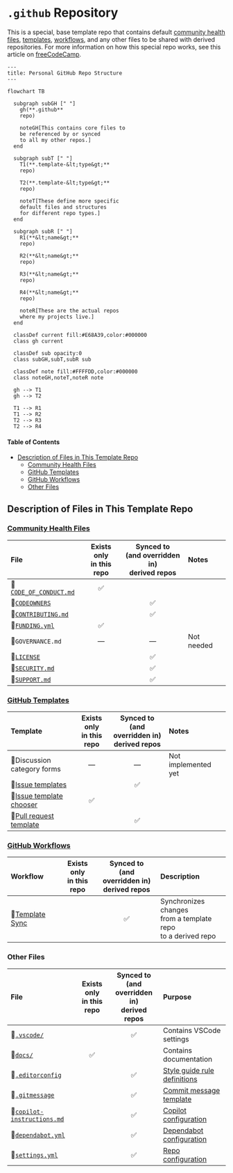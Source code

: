 # `.github` Repository <!-- omit from toc -->

This is a special, base template repo that contains
default [community health files][health], [templates][templates],
[workflows][workflows], and any other files
to be shared with derived repositories.
For more information on how this special repo works,
see this article on [freeCodeCamp][freeCodeCamp].

```mermaid
---
title: Personal GitHub Repo Structure
---

flowchart TB

  subgraph subGH [" "]
    gh(**.github**
    repo)

    noteGH[This contains core files to
    be referenced by or synced
    to all my other repos.]
  end

  subgraph subT [" "]
    T1(**.template-&lt;type&gt;**
    repo)

    T2(**.template-&lt;type&gt;**
    repo)

    noteT[These define more specific
    default files and structures
    for different repo types.]
  end

  subgraph subR [" "]
    R1(**&lt;name&gt;**
    repo)

    R2(**&lt;name&gt;**
    repo)

    R3(**&lt;name&gt;**
    repo)

    R4(**&lt;name&gt;**
    repo)

    noteR[These are the actual repos
    where my projects live.]
  end

  classDef current fill:#E68A39,color:#000000
  class gh current

  classDef sub opacity:0
  class subGH,subT,subR sub

  classDef note fill:#FFFFDD,color:#000000
  class noteGH,noteT,noteR note

  gh --> T1
  gh --> T2

  T1 --> R1
  T1 --> R2
  T2 --> R3
  T2 --> R4
```

#### Table of Contents <!-- omit from toc -->

- [Description of Files in This Template Repo](#description-of-files-in-this-template-repo)
  - [Community Health Files](#community-health-files)
  - [GitHub Templates](#github-templates)
  - [GitHub Workflows](#github-workflows)
  - [Other Files](#other-files)

## Description of Files in This Template Repo

### [Community Health Files][health]

| File                           | Exists only</br>in this repo | Synced to<br/>(and overridden in)<br/>derived repos | Notes      |
| :----------------------------- | :--------------------------: | :-------------------------------------------------: | :--------- |
| 📄[`CODE_OF_CONDUCT.md`][coc]  |              ✅              |                                                     |            |
| 📄[`CODEOWNERS`][codeOwners]   |                              |                         ✅                          |            |
| 📄[`CONTRIBUTING.md`][contrib] |                              |                         ✅                          |            |
| 📄[`FUNDING.yml`][funding]     |              ✅              |                                                     |            |
| 📄`GOVERNANCE.md`              |              —               |                          —                          | Not needed |
| 📄[`LICENSE`][license]         |                              |                         ✅                          |            |
| 📄[`SECURITY.md`][security]    |                              |                         ✅                          |            |
| 📄[`SUPPORT.md`][support]      |                              |                         ✅                          |            |

### [GitHub Templates][templates]

| Template                            | Exists only</br>in this repo | Synced to<br/>(and overridden in)<br/>derived repos | Notes               |
| :---------------------------------- | :--------------------------: | :-------------------------------------------------: | :------------------ |
| 📁Discussion category forms         |              —               |                          —                          | Not implemented yet |
| 📁[Issue templates][issues]         |                              |                         ✅                          |                     |
| 📄[Issue template chooser][chooser] |              ✅              |                                                     |                     |
| 📄[Pull request template][prs]      |                              |                         ✅                          |                     |

### [GitHub Workflows][workflows]

| Workflow                | Exists only</br>in this repo | Synced to<br/>(and overridden in)<br/>derived repos | Description                                                         |
| :---------------------- | :--------------------------: | :-------------------------------------------------: | :------------------------------------------------------------------ |
| 📄[Template Sync][sync] |                              |                         ✅                          | Synchronizes changes<br/>from a template repo<br/>to a derived repo |

### Other Files

| File                                   | Exists only</br>in this repo | Synced to<br/>(and overridden in)<br/>derived repos | Purpose                                     |
| :------------------------------------- | :--------------------------: | :-------------------------------------------------: | :------------------------------------------ |
| 📁[`.vscode/`][vsCode]                 |                              |                         ✅                          | Contains VSCode settings                    |
| 📁[`docs/`][docs]                      |              ✅              |                                                     | Contains documentation                      |
| 📄[`.editorconfig`][editorConfig]      |                              |                         ✅                          | [Style guide rule definitions][styleGuides] |
| 📄[`.gitmessage`][message]             |                              |                         ✅                          | [Commit message template][messageGuide]     |
| 📄[`copilot-instructions.md`][copilot] |                              |                         ✅                          | [Copilot configuration][copilotDoc]         |
| 📄[`dependabot.yml`][dependabot]       |                              |                         ✅                          | [Dependabot configuration][dependabotDoc]   |
| 📄[`settings.yml`][settings]           |                              |                         ✅                          | [Repo configuration][settingsDoc]           |

<!-- Source Code URIs -->

[chooser]: ./.github/ISSUE_TEMPLATE/config.yml
[coc]: ./CODE_OF_CONDUCT.md
[codeOwners]: ./.github/CODEOWNERS
[contrib]: ./CONTRIBUTING.md
[copilot]: ./.github/copilot-instructions.md
[dependabot]: ./.github/dependabot.yml
[docs]: ./docs/
[editorConfig]: ./.editorconfig
[funding]: ./.github/FUNDING.yml
[issues]: ./.github/ISSUE_TEMPLATE/
[license]: ./LICENSE
[message]: ./.gitmessage
[messageGuide]: ./docs/StyleGuides.md#commit-messages
[prs]: ./.github/pull_request_template.md
[security]: ./SECURITY.md
[settings]: ./.github/settings.yml
[styleGuides]: ./docs/StyleGuides.md
[support]: ./SUPPORT.md
[sync]: ./.github/workflows/template-sync.yml
[vsCode]: ./.vscode/

<!-- Public URIs -->

[copilotDoc]: https://docs.github.com/en/copilot/customizing-copilot/adding-repository-custom-instructions-for-github-copilot
[dependabotDoc]: https://docs.github.com/en/code-security/dependabot/working-with-dependabot/dependabot-options-reference
[freeCodeCamp]: https://www.freecodecamp.org/news/how-to-use-the-dot-github-repository
[health]: https://docs.github.com/en/communities/setting-up-your-project-for-healthy-contributions/creating-a-default-community-health-file
[settingsDoc]: https://github.com/repository-settings/app
[templates]: https://docs.github.com/en/communities/using-templates-to-encourage-useful-issues-and-pull-requests/configuring-issue-templates-for-your-repository
[workflows]: https://docs.github.com/en/actions/how-tos/writing-workflows
